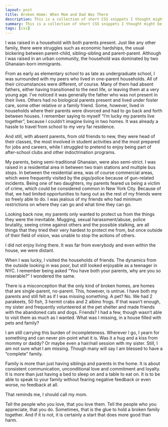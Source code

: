 ```yaml
---
layout: post
title: Broken Home: When Mom and Dad Was There
description: This is a collection of short CSS snippets I thought might be useful for beginners
summary: This is a collection of short CSS snippets I thought might be useful for beginners.
tags: [css]
---
```


I was raised in a household with both parents present. Just like any other family, there were struggles such as economic hardships, the usual bickering between parent-child, sibling-sibling and parent-parent. Although I was raised in an urban community, the household was dominated by two Ghanaian-born immigrants.

From as early as elementary school to as late as undergraduate school, I was surrounded with my peers who lived in one-parent households. All of their circumstances were different, of course. Many of them had absent fathers, either having transitioned to the next life, or leaving them at a very  young age. I’ve noticed it was generally the father who was not present in their lives. Others had no biological parents present and lived under foster care, some other relative or a family friend. Some, however, lived in households where their parents were divorced and had to go back and forth between houses. I remember saying to myself “I’m lucky my parents live together”, because I couldn’t imagine living in two homes. It was already a hassle to travel from school to my very far residence.

And still, with absent parents, from old friends to new, they were head of their classes, the most involved in student activities and the most prepared for jobs and careers, while I struggled to pretend to enjoy being part of after-school clubs and other indoctrination programs.

My parents, being semi-traditional Ghanaian, were also semi-strict. I was raised in a residential area in between two train stations and multiple bus stops. In between the residential area, was of course commercial areas, which were frequently visited by the pigs/police because of gun-related incidents. Being one of two daughters, my parents feared us being a victim of crime, which could be considered common in New York City. Because of that, we had limited opportunities to hang out as the rest of my friends were so freely able to do. I was jealous of my friends who had minimum restrictions on where they can go and what time they can go.

Looking back now, my parents only wanted to protect us from the things they were the inevitable. Mugging, sexual harassment/abuse, police brutality, seeing crime against others and the possible stalking, are all things that they tried their very hardest to protect me from, but once outside of their field of vision, was unable to stop the actions of others.

I did not enjoy living there. It was far from everybody and even within the house, we were distant.

When I was lucky, I visited the households of friends. The dynamics from the outside looking in was poor, but still looked enjoyable as a teenager in NYC. I remember being asked “You have both your parents, why are you so miserable?” I wondered the same.

There is a misconception that the only kind of broken homes, are homes that are single-parent, no-parent. This, however, is untrue. I have both my parents and still felt as if I was missing something. A pet? No. We had 2 parakeets, 50 fish, 3 hermit crabs and 2 albino frogs. If that wasn’t enough, my sister and frequently volunteered at the pet shelter and made friends with the abandoned cats and dogs.   Friends? I had a few, though wasn’t able to visit them as much as I wanted. What was I missing, in a house filled with pets and family?

I am still carrying this burden of incompleteness. Wherever I go, I yearn for something and can never pin-point what it is. Was it a hug and a kiss from mommy or daddy? Or maybe even a hair/nail session with my sister. Still, I am not sure what I am missing. Though many will say I am blessed to have a “complete” family.

Family is more than just having siblings and parents in the home. It is about consistent communication, unconditional love and commitment and loyalty. It is more than just having a bed to sleep on and a table to eat on. It is to be able to speak to your family without fearing negative feedback or even worse, no feedback at all.

That reminds me, I should call my mom.

Tell the people who you love, that you love them. Tell the people who you appreciate, that you do. Sometimes, that is the glue to hold a broken family together. And if it is not, it is certainly a start that does more good than harm.

